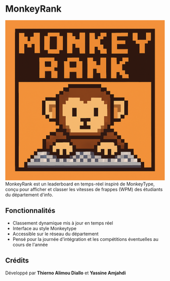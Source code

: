 # MonkeyRank 
![icon](frontend/assets/icon_full.png)
MonkeyRank est un leaderboard en temps-réel inspiré de MonkeyType, conçu pour afficher et classer les vitesses de frappes (WPM) des étudiants du département d'info. 

## Fonctionnalités
- Classement dynamique mis à jour en temps réel
- Interface au style Monkeytype
- Accessible sur le réseau du département 
- Pensé pour la journée d'intégration et les compétitions éventuelles au cours de l'année 

## Crédits
Développé par **Thierno Alimou Diallo** et **Yassine Amjahdi**

